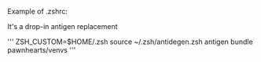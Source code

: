 Example of .zshrc:

It's a drop-in antigen replacement

'''
ZSH_CUSTOM=$HOME/.zsh
source ~/.zsh/antidegen.zsh
antigen bundle pawnhearts/venvs
'''

